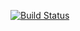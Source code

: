 [![Build Status](https://travis-ci.com/Bachelor-Microservice/Microservice-swarm.svg?branch=master)](https://travis-ci.com/Bachelor-Microservice/Microservice-swarm)

